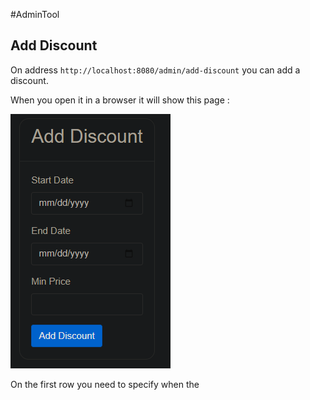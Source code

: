 #AdminTool

## Add Discount 

On address `http://localhost:8080/admin/add-discount` you can add a discount.

When you open it  in a browser it will show this page : 

![Image of add-discount](../../Images/add-discount.png)

On the first row you need to specify when the 
